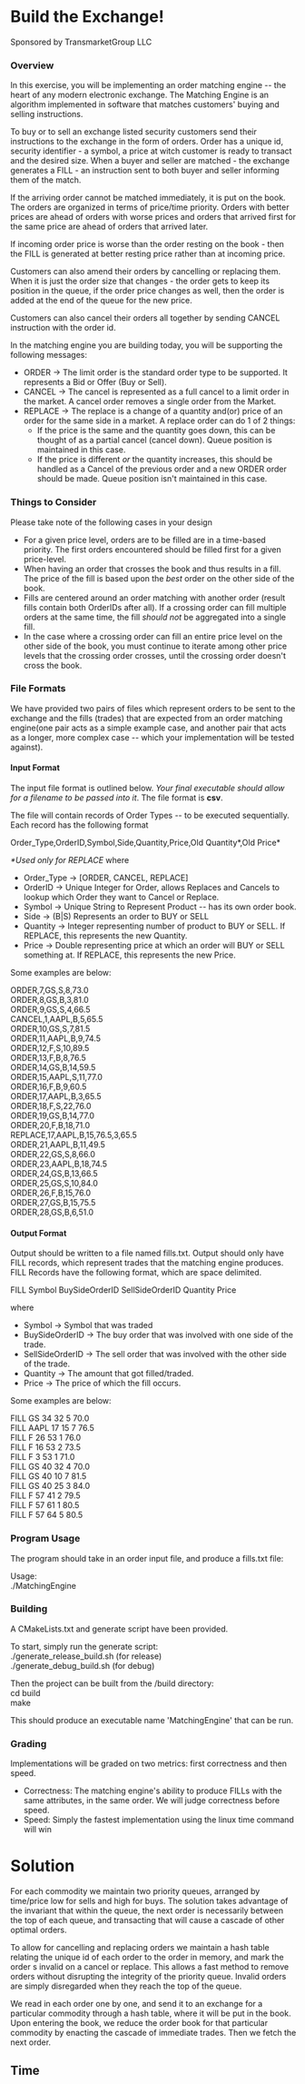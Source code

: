 
# Build the Exchange!
Sponsored by TransmarketGroup LLC

### Overview
In this exercise, you will be implementing an order matching engine -- the heart of any modern electronic exchange. The Matching Engine is an algorithm implemented in software that matches customers' buying and selling instructions. 

To buy or to sell an exchange listed security customers send their instructions to the exchange in the form of orders. Order has a unique id, security identifier - a symbol, a price at witch customer is ready to transact and the desired size. When a buyer and seller are matched - the exchange generates a FILL - an instruction sent to both buyer and seller informing them of the match. 

If the arriving order cannot be matched immediately, it is put on the book. The orders are organized in terms of price/time priority. Orders with better prices are ahead of orders with worse prices and orders that arrived first for the same price are ahead of orders that arrived later. 

If incoming order price is worse than the order resting on the book - then the FILL is generated at better resting price rather than at incoming price. 

Customers can also amend their orders by cancelling or replacing them. When it is just the order size that changes - the order gets to keep its position in the queue, if the order price changes as well, then the order is added at the end of the queue for the new price. 

Customers can also cancel their orders all together by sending CANCEL instruction with the order id.

In the matching engine you are building today, you will be supporting the following messages:

-   ORDER -> The limit order is the standard order type to be supported. It represents a Bid or Offer (Buy or Sell).
-   CANCEL -> The cancel is represented as a full cancel to a limit order in the market. A cancel order removes a single order from the Market.
-   REPLACE -> The replace is a change of a quantity and(or) price of an order for the same side in a market. A replace order can do 1 of 2 things:
    -   If the price is the same and the quantity goes down, this can be thought of as a partial cancel (cancel down). Queue position is maintained in this case.
    -   If the price is different *or* the quantity increases, this should be handled as a Cancel of the previous order and a new ORDER order should be made. Queue position isn't maintained in this case.

### Things to Consider

Please take note of the following cases in your design

-	For a given price level, orders are to be filled are in a time-based priority. The first orders encountered should be filled first for a given price-level.
-	When having an order that crosses the book and thus results in a fill. The price of the fill is based upon the *best* order on the other side of the book.
-	Fills are centered around an order matching with another order (result fills contain both OrderIDs after all). If a crossing order can fill multiple orders at the same time, the fill *should not* be aggregated into a single fill.
-	In the case where a crossing order can fill an entire price level on the other side of the book, you must continue to iterate among other price levels that the crossing order crosses, until the crossing order doesn't cross the book.

### File Formats
We have provided two pairs of files which represent orders to be sent to the exchange and the fills (trades) that are expected from an order matching engine(one pair acts as a simple example case, and another pair that acts as a longer, more complex case -- which your implementation will be tested against).  
#### Input Format
The input file format is outlined below. *Your final executable should allow for a filename to be passed into it*. The file format is **csv**.

The file will contain records of Order Types -- to be executed sequentially. Each record has the following format

Order_Type,OrderID,Symbol,Side,Quantity,Price,Old Quantity\*,Old Price\*

*\*Used only for REPLACE*
where

- Order_Type -> [ORDER, CANCEL, REPLACE]
- OrderID -> Unique Integer for Order, allows Replaces and Cancels to lookup which Order they want to Cancel or Replace.
- Symbol -> Unique String to Represent Product -- has its own order book.
- Side -> (B|S) Represents an order to BUY or SELL
- Quantity -> Integer representing number of product to BUY or SELL.  If REPLACE, this represents the new Quantity.
- Price -> Double representing price at which an order will BUY or SELL something at. If REPLACE, this represents the new Price.

Some examples are below:

ORDER,7,GS,S,8,73.0  
ORDER,8,GS,B,3,81.0  
ORDER,9,GS,S,4,66.5  
CANCEL,1,AAPL,B,5,65.5  
ORDER,10,GS,S,7,81.5  
ORDER,11,AAPL,B,9,74.5  
ORDER,12,F,S,10,89.5  
ORDER,13,F,B,8,76.5  
ORDER,14,GS,B,14,59.5  
ORDER,15,AAPL,S,11,77.0  
ORDER,16,F,B,9,60.5  
ORDER,17,AAPL,B,3,65.5  
ORDER,18,F,S,22,76.0  
ORDER,19,GS,B,14,77.0  
ORDER,20,F,B,18,71.0  
REPLACE,17,AAPL,B,15,76.5,3,65.5  
ORDER,21,AAPL,B,11,49.5  
ORDER,22,GS,S,8,66.0  
ORDER,23,AAPL,B,18,74.5  
ORDER,24,GS,B,13,66.5  
ORDER,25,GS,S,10,84.0  
ORDER,26,F,B,15,76.0  
ORDER,27,GS,B,15,75.5  
ORDER,28,GS,B,6,51.0  

#### Output Format
Output should be written to a file named fills.txt. Output should only have FILL records, which represent trades that the matching engine produces. FILL Records have the following format, which are space delimited.

FILL Symbol BuySideOrderID SellSideOrderID Quantity Price

where

-   Symbol -> Symbol that was traded
-   BuySideOrderID -> The buy order that was involved with one side of the trade.
-   SellSideOrderID -> The sell order that was involved with the other side of the trade.
-   Quantity -> The amount that got filled/traded.
-   Price -> The price of which the fill occurs.

Some examples are below:

FILL GS 34 32 5 70.0  
FILL AAPL 17 15 7 76.5  
FILL F 26 53 1 76.0  
FILL F 16 53 2 73.5  
FILL F 3 53 1 71.0  
FILL GS 40 32 4 70.0  
FILL GS 40 10 7 81.5  
FILL GS 40 25 3 84.0  
FILL F 57 41 2 79.5  
FILL F 57 61 1 80.5  
FILL F 57 64 5 80.5  

### Program Usage
The program should take in an order input file, and produce a fills.txt file:  

Usage:  
./MatchingEngine <infile>   

### Building
A CMakeLists.txt and generate script have been provided.  

To start, simply run the generate script:  
./generate_release_build.sh  (for release)  
./generate_debug_build.sh  (for debug)  

Then the project can be built from the /build directory:  
cd build  
make  

This should produce an executable name 'MatchingEngine' that can be run.

### Grading

Implementations will be graded on two metrics: first correctness and then speed.

-  Correctness: The matching engine's ability to produce FILLs with the same attributes, in the same order. We will judge correctness before speed.
-  Speed: Simply the fastest implementation using the linux time command will win

# Solution

For each commodity we maintain two priority queues, arranged by time/price low for sells and high for buys. The solution takes advantage of the invariant that within the queue, the next order is necessarily between the top of each queue, and transacting that will cause a cascade of other optimal orders.

To allow for cancelling and replacing orders we maintain a hash table relating the unique id of each order to the order in memory, and mark the order s invalid on a cancel or replace. This allows a fast method to remove orders without disrupting the integrity of the priority queue. Invalid orders are simply disregarded when they reach the top of the queue.

We read in each order one by one, and send it to an exchange for a particular commodity through a hash table, where it will be put in the book. Upon entering the book, we reduce the order book for that particular commodity by enacting the cascade of immediate trades. Then we fetch the next order.

## Time

